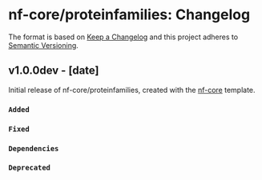 # nf-core/proteinfamilies: Changelog

The format is based on [Keep a Changelog](https://keepachangelog.com/en/1.0.0/)
and this project adheres to [Semantic Versioning](https://semver.org/spec/v2.0.0.html).

## v1.0.0dev - [date]

Initial release of nf-core/proteinfamilies, created with the [nf-core](https://nf-co.re/) template.

### `Added`

### `Fixed`

### `Dependencies`

### `Deprecated`

